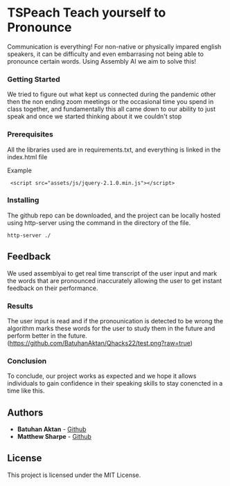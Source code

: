 # TSPeach Teach yourself to Pronounce 

Communication is everything! For non-native or physically impared english speakers, it can be difficulty and even embarrasing not being able to pronounce certain words. Using Assembly AI we aim to solve this!


### Getting Started
We tried to figure out what kept us connected during the pandemic other then the non ending zoom meetings or the occasional time you spend in class together, and fundamentally this all came down to our ability to just speak and once we started thinking about it we couldn't stop

### Prerequisites

All the libraries used are in requirements.txt, and everything is linked in the index.html file

Example
```
 <script src="assets/js/jquery-2.1.0.min.js"></script>
```


### Installing

The github repo can be downloaded, and the project can be locally hosted using http-server using the command in the directory of the file.

```
http-server ./
```

## Feedback

We used assemblyai to get real time transcript of the user input and mark the words that are pronounced inaccurately allowing the user to get instant feedback on their performance.

### Results

The user input is read and if the pronounication is detected to be wrong the algorithm marks these words for the user to study them in the future and perform better in the future.
(https://github.com/BatuhanAktan/Qhacks22/test.png?raw=true)

### Conclusion

To conclude, our project works as expected and we hope it allows individuals to gain confidence in their speaking skills to stay conencted in a time like this.

## Authors

* **Batuhan Aktan** - [Github](https://github.com/BatuhanAktan)
* **Matthew Sharpe** - [Github](https://github.com/bitruns)

## License

This project is licensed under the MIT License.

